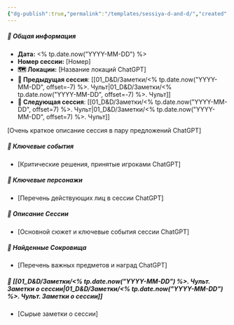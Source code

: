```yaml
---
{"dg-publish":true,"permalink":"/templates/sessiya-d-and-d/","created":"2024-11-09T09:06:50.162+03:00","updated":"2024-11-14T20:33:59.181+03:00"}
---
```



##### 📅 Общая информация

- **Дата:** <% tp.date.now("YYYY-MM-DD") %>
- **Номер cессии:** [Номер]
- **🗺️ Локации:** [Название локаций ChatGPT]
- **🔗 Предыдущая сессия**: [[01_D&D/Заметки/<% tp.date.now("YYYY-MM-DD", offset=-7) %>. Чульт\|01_D&D/Заметки/<% tp.date.now("YYYY-MM-DD", offset=-7) %>. Чульт]]
- **🔗 Следующая сессия**: [[01_D&D/Заметки/<% tp.date.now("YYYY-MM-DD", offset=7) %>. Чульт\|01_D&D/Заметки/<% tp.date.now("YYYY-MM-DD", offset=7) %>. Чульт]]

[Очень краткое описание сессия в пару предложений ChatGPT]
##### 🔑 **Ключевые события** 
- [Критические решения, принятые игроками ChatGPT]
##### 🧍 **Ключевые персонажи** 
- [Перечень действующих лиц в сессии ChatGPT]
##### 📖 **Описание Сессии** 
- [Основной сюжет и ключевые события сессии ChatGPT]
##### 💎 **Найденные Сокровища** 
- [Перечень важных предметов и наград ChatGPT]
##### 📝 **[[01_D&D/Заметки/<% tp.date.now("YYYY-MM-DD") %>. Чульт. Заметки о сессии\|01_D&D/Заметки/<% tp.date.now("YYYY-MM-DD") %>. Чульт. Заметки о сессии]]**
- [Сырые заметки о сессии]
